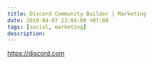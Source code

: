 ```yaml
---
title: Discord Community Builder | Marketing
date: 2019-04-07 23:04:00 +07:00
tags: [social, marketing]
description: 
---
```

https://discord.com